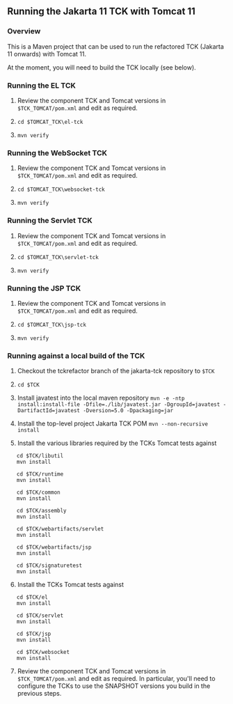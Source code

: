 ## Running the Jakarta 11 TCK with Tomcat 11

### Overview

This is a Maven project that can be used to run the refactored TCK (Jakarta 11 onwards) with Tomcat 11.

At the moment, you will need to build the TCK locally (see below).

### Running the EL TCK

1. Review the component TCK and Tomcat versions in `$TCK_TOMCAT/pom.xml` and edit as required.

1. `cd $TOMCAT_TCK\el-tck`

1. `mvn verify`

### Running the WebSocket TCK

1. Review the component TCK and Tomcat versions in `$TCK_TOMCAT/pom.xml` and edit as required.

1. `cd $TOMCAT_TCK\websocket-tck`

1. `mvn verify`

### Running the Servlet TCK

1. Review the component TCK and Tomcat versions in `$TCK_TOMCAT/pom.xml` and edit as required.

1. `cd $TOMCAT_TCK\servlet-tck`

1. `mvn verify`

### Running the JSP TCK

1. Review the component TCK and Tomcat versions in `$TCK_TOMCAT/pom.xml` and edit as required.

1. `cd $TOMCAT_TCK\jsp-tck`

1. `mvn verify`

### Running against a local build of the TCK

1. Checkout the tckrefactor branch of the jakarta-tck repository to `$TCK`

1. `cd $TCK`

1. Install javatest into the local maven repository
   `mvn -e -ntp install:install-file -Dfile=./lib/javatest.jar -DgroupId=javatest -DartifactId=javatest -Dversion=5.0 -Dpackaging=jar`
   
1. Install the top-level project Jakarta TCK POM
   `mvn --non-recursive install`

1. Install the various libraries required by the TCKs Tomcat tests against
```
   cd $TCK/libutil
   mvn install
   
   cd $TCK/runtime
   mvn install
   
   cd $TCK/common
   mvn install

   cd $TCK/assembly
   mvn install

   cd $TCK/webartifacts/servlet
   mvn install

   cd $TCK/webartifacts/jsp
   mvn install

   cd $TCK/signaturetest
   mvn install
```

6. Install the TCKs Tomcat tests against
```
   cd $TCK/el
   mvn install
   
   cd $TCK/servlet
   mvn install
   
   cd $TCK/jsp
   mvn install
   
   cd $TCK/websocket
   mvn install
```

7. Review the component TCK and Tomcat versions in `$TCK_TOMCAT/pom.xml` and edit as required. In particular, you'll
need to configure the TCKs to use the SNAPSHOT versions you build in the previous steps.
